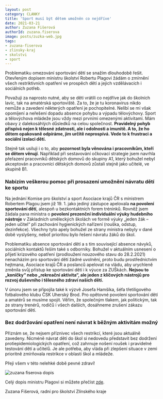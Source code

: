 ```yaml
---
layout: post
category: CLANKY
title: 'Sport musí být dětem umožněn co nejdříve'
date: 2021-03-21
author: Zuzana Fišerová
authorId: zuzana.fiserova
image: posts/zuzka-web.jpg
tags: 
- zuzana-fiserova
- zlinsky-kraj
- skolstvi
- sport
---
```


Problematiku omezování sportování dětí se snažím dlouhodobě řešit. Otevřeným dopisem ministru školství Robertu Plagovi žádám o zmírnění všech restriktivních opatření ve prospěch dětí a jejich vzdělávacích i sociálních potřeb.  


Považuji za naprosto nutné, aby se děti vrátili co nejdříve jak do školních lavic, tak na amatérská sportoviště. Za to, že je tu koronavirus nikdo nemůže a zavedení některých opatření je pochopitelné. Nelíbí se mi však opomíjení a neřešení dopadu absence pohybu a výpadu tělovýchovy. Sport a tělovýchova mládeže jsou vždy mezi prvními omezenými aktivitami. Mám obavy z dalekosáhlých důsledků na celou společnost. **Pravidelný pohyb přispívá nejen k tělesné zdatnosti, ale i odolnosti a imunitě. A to, že ho dětem opakovaně odpíráme, jim určitě neprospívá. Vede to k frustraci a sociální izolaci dětí.**

Stejně tak usiluji i o to, aby **pozornost byla věnována i pracovníkům, kteří se dětem věnují**. Například při sestavování očkovací strategie jsem navrhla přeřazení pracovníků dětských domovů do skupiny A1, který bohužel nebyl akceptován a pracovníci dětských domovů zůstali stejně jako učitelé, ve skupině B1.

### Nabízím veškerou pomoc při prosazení umožnění návratu dětí ke sportu
Na jednání Komise pro školství a sport Asociace krajů ČR s ministrem Robertem Plagou jsem již 19. 1. jako jediný zástupce apelovala **na povolení sportování dětí**, alespoň u bezkontaktních forem tréninků. Rovněž jsem žádala pana ministra o **povolení prezenční individuální výuky hudebního nástroje** v Základních uměleckých školách ve formě výuky „jeden žák – jeden učitel“ při zachování hygienických nařízení (rouška, odstup, dezinfekce). Všechny tyto apely bohužel ze strany ministra nebyly v dané době vyslyšeny, neboť prioritou bylo řešení návratu žáků do škol.

Problematiku absence sportování dětí a s tím související absence návyků, sociálních kontaktů řeším také s odborníky. Bohužel v aktuálním usnesení o  přijetí krizového opatření (prodloužení nouzového stavu do 28.2.2021) nenacházím pro sportování dětí žádné uvolnění, proto budu prostřednictvím hejtmana, Asociace krajů ČR a poslanců apelovat na vládu, aby urychleně změnila svůj přístup ke sportování dětí i k výuce za ZUŠkách. **Nejsou to „koníčky“ nebo „rekreační aktivita“, ale jeden z klíčových nástrojů pro rozvoj duševního i tělesného zdraví našich dětí.** 

V únoru jsem se připojila také k výzvě Josefa Hamšíka, šéfa třetiligového fotbalového klubu ČSK Uherský Brod. Pro opětovné povolení sportování dětí a amatérů se musíme spojit. Věřím, že společným tlakem, jak politickým, tak ze strany trenérů, rodičů i všech dalších, dosáhneme zrušení zákazu sportování dětí. 

### Bez dodržování opatření není návrat k běžným aktivitám možný
Přiznám se, že nejsem příznivec všech restrikcí, které jsou aktuálně zavedeny. Nicméně návrat dětí do škol si nedovedu představit bez dodržení protiepidemiologických opatření, což zahrnuje nošení roušek i pravidelné testování dětí a učitelů. Je ale potřeba, aby vláda při zlepšení situace v zemi prioritně zmírňovala restrikce v oblasti škol a mládeže.

Přeji všem v této nelehké době pevné zdraví!

![zuzana fiserova dopis](https://zlinsky.pirati.cz/assets/img/posts/zuzka-dopis-plagovi.jpg)

Celý dopis ministru Plagovi si můžete přečíst [zde](https://zlinsky.pirati.cz/assets/img/posts/dopis-plaga.pdf).

Zuzana Fišerová, radní pro školství Zlínského kraje
